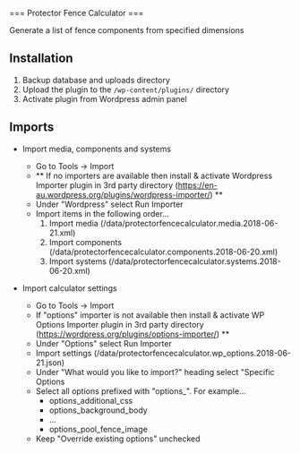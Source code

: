 === Protector Fence Calculator ===

Generate a list of fence components from specified dimensions

## Installation

1. Backup database and uploads directory
2. Upload the plugin to the `/wp-content/plugins/` directory
3. Activate plugin from Wordpress admin panel


## Imports

- Import media, components and systems
    * Go to Tools -> Import
    * ** If no importers are available then install & activate Wordpress Importer plugin in 3rd party directory (https://en-au.wordpress.org/plugins/wordpress-importer/) **
    * Under "Wordpress" select Run Importer
    * Import items in the following order...
        1. Import media (/data/protectorfencecalculator.media.2018-06-21.xml)
        2. Import components (/data/protectorfencecalculator.components.2018-06-20.xml)
        3. Import systems (/data/protectorfencecalculator.systems.2018-06-20.xml)

- Import calculator settings
    * Go to Tools -> Import
    * If "options" importer is not available then install & activate WP Options Importer plugin in 3rd party directory (https://wordpress.org/plugins/options-importer/) **
    * Under "Options" select Run Importer
    * Import settings (/data/protectorfencecalculator.wp_options.2018-06-21.json)
    * Under "What would you like to import?" heading select "Specific Options
    * Select all options prefixed with "options_". For example...
        * options_additional_css
        * options_background_body
        * ...
        * options_pool_fence_image
    * Keep "Override existing options" unchecked